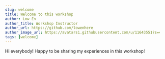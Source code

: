 ```yaml
---
slug: welcome
title: Welcome to this workshop
author: Low En
author_title: Workshop Instructor
author_url: https://github.com/lowenhere
author_image_url: https://avatars1.githubusercontent.com/u/11643551?s=400&u=b4c34f10c2a51323a103d4a41ec71030c03c6342&v=4
tags: [welcome]
---
```


Hi everybody! Happy to be sharing my experiences in this workshop!
